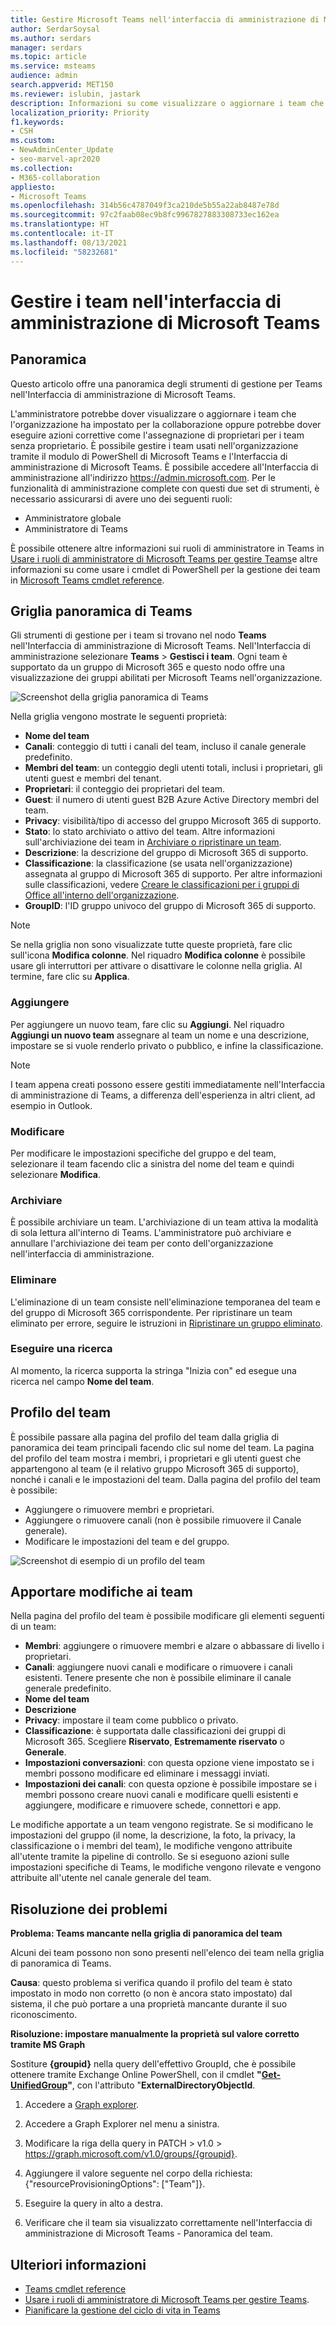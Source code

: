 ```yaml
---
title: Gestire Microsoft Teams nell'interfaccia di amministrazione di Microsoft Teams
author: SerdarSoysal
ms.author: serdars
manager: serdars
ms.topic: article
ms.service: msteams
audience: admin
search.appverid: MET150
ms.reviewer: islubin, jastark
description: Informazioni su come visualizzare o aggiornare i team che l'organizzazione ha configurato per la collaborazione nell'Interfaccia di amministrazione di Microsoft Teams.
localization_priority: Priority
f1.keywords:
- CSH
ms.custom:
- NewAdminCenter_Update
- seo-marvel-apr2020
ms.collection:
- M365-collaboration
appliesto:
- Microsoft Teams
ms.openlocfilehash: 314b56c4787049f3ca210de5b55a22ab8487e78d
ms.sourcegitcommit: 97c2faab08ec9b8fc9967827883308733ec162ea
ms.translationtype: HT
ms.contentlocale: it-IT
ms.lasthandoff: 08/13/2021
ms.locfileid: "58232681"
---
```

# <a name="manage-teams-in-the-microsoft-teams-admin-center"></a>Gestire i team nell'interfaccia di amministrazione di Microsoft Teams

## <a name="overview"></a>Panoramica

Questo articolo offre una panoramica degli strumenti di gestione per Teams nell'Interfaccia di amministrazione di Microsoft Teams.

L'amministratore potrebbe dover visualizzare o aggiornare i team che l'organizzazione ha impostato per la collaborazione oppure potrebbe dover eseguire azioni correttive come l'assegnazione di proprietari per i team senza proprietario. È possibile gestire i team usati nell'organizzazione tramite il modulo di PowerShell di Microsoft Teams e l'Interfaccia di amministrazione di Microsoft Teams. È possibile accedere all'Interfaccia di amministrazione all'indirizzo <a href="https://go.microsoft.com/fwlink/p/?linkid=2024339" target="_blank">https://admin.microsoft.com</a>. Per le funzionalità di amministrazione complete con questi due set di strumenti, è necessario assicurarsi di avere uno dei seguenti ruoli:

- Amministratore globale
- Amministratore di Teams

È possibile ottenere altre informazioni sui ruoli di amministratore in Teams in [Usare i ruoli di amministratore di Microsoft Teams per gestire Teams](using-admin-roles.md)e altre informazioni su come usare i cmdlet di PowerShell per la gestione dei team in [Microsoft Teams cmdlet reference](/powershell/teams/).



## <a name="teams-overview-grid"></a>Griglia panoramica di Teams

Gli strumenti di gestione per i team si trovano nel nodo **Teams** nell'Interfaccia di amministrazione di Microsoft Teams. Nell'Interfaccia di amministrazione selezionare **Teams** > **Gestisci i team**. Ogni team è supportato da un gruppo di Microsoft 365 e questo nodo offre una visualizzazione dei gruppi abilitati per Microsoft Teams nell'organizzazione.

![Screenshot della griglia panoramica di Teams](media/manage-teams-in-modern-portal-grid.png)  

Nella griglia vengono mostrate le seguenti proprietà:

- **Nome del team**
- **Canali**: conteggio di tutti i canali del team, incluso il canale generale predefinito.
- **Membri del team**: un conteggio degli utenti totali, inclusi i proprietari, gli utenti guest e membri del tenant.
- **Proprietari**: il conteggio dei proprietari del team.
- **Guest**: il numero di utenti guest B2B Azure Active Directory membri del team.
- **Privacy**: visibilità/tipo di accesso del gruppo Microsoft 365 di supporto.
- **Stato**: lo stato archiviato o attivo del team. Altre informazioni sull'archiviazione dei team in [Archiviare o ripristinare un team](https://support.office.com/article/archive-or-restore-a-team-dc161cfd-b328-440f-974b-5da5bd98b5a7).
- **Descrizione**: la descrizione del gruppo di Microsoft 365 di supporto.
- **Classificazione**: la classificazione (se usata nell'organizzazione) assegnata al gruppo di Microsoft 365 di supporto. Per altre informazioni sulle classificazioni, vedere [Creare le classificazioni per i gruppi di Office all'interno dell'organizzazione](/office365/enterprise/powershell/manage-office-365-groups-with-powershell#create-classifications-for-office-groups-in-your-organization).
- **GroupID**: l'ID gruppo univoco del gruppo di Microsoft 365 di supporto.

> [!NOTE]
> Se nella griglia non sono visualizzate tutte queste proprietà, fare clic sull'icona **Modifica colonne**. Nel riquadro **Modifica colonne** è possibile usare gli interruttori per attivare o disattivare le colonne nella griglia. Al termine, fare clic su **Applica**.

### <a name="add"></a>Aggiungere

Per aggiungere un nuovo team, fare clic su **Aggiungi**. Nel riquadro **Aggiungi un nuovo team** assegnare al team un nome e una descrizione, impostare se si vuole renderlo privato o pubblico, e infine la classificazione.

> [!NOTE]
> I team appena creati possono essere gestiti immediatamente nell'Interfaccia di amministrazione di Teams, a differenza dell'esperienza in altri client, ad esempio in Outlook.

### <a name="edit"></a>Modificare

Per modificare le impostazioni specifiche del gruppo e del team, selezionare il team facendo clic a sinistra del nome del team e quindi selezionare **Modifica**.

### <a name="archive"></a>Archiviare

È possibile archiviare un team. L'archiviazione di un team attiva la modalità di sola lettura all'interno di Teams. L'amministratore può archiviare e annullare l'archiviazione dei team per conto dell'organizzazione nell'interfaccia di amministrazione. 

### <a name="delete"></a>Eliminare

L'eliminazione di un team consiste nell'eliminazione temporanea del team e del gruppo di Microsoft 365 corrispondente. Per ripristinare un team eliminato per errore, seguire le istruzioni in [Ripristinare un gruppo eliminato](/microsoft-365/admin/create-groups/restore-deleted-group).

### <a name="search"></a>Eseguire una ricerca

Al momento, la ricerca supporta la stringa "Inizia con" ed esegue una ricerca nel campo **Nome del team**.

## <a name="team-profile"></a>Profilo del team

È possibile passare alla pagina del profilo del team dalla griglia di panoramica dei team principali facendo clic sul nome del team. La pagina del profilo del team mostra i membri, i proprietari e gli utenti guest che appartengono al team (e il relativo gruppo Microsoft 365 di supporto), nonché i canali e le impostazioni del team. Dalla pagina del profilo del team è possibile:

- Aggiungere o rimuovere membri e proprietari.
- Aggiungere o rimuovere canali (non è possibile rimuovere il Canale generale).
- Modificare le impostazioni del team e del gruppo.
 
![Screenshot di esempio di un profilo del team](media/manage-teams-in-modern-portal-team-profile-page.png)

## <a name="making-changes-to-teams"></a>Apportare modifiche ai team

Nella pagina del profilo del team è possibile modificare gli elementi seguenti di un team:

- **Membri**: aggiungere o rimuovere membri e alzare o abbassare di livello i proprietari.
- **Canali**: aggiungere nuovi canali e modificare o rimuovere i canali esistenti. Tenere presente che non è possibile eliminare il canale generale predefinito.
- **Nome del team**
- **Descrizione**
- **Privacy**: impostare il team come pubblico o privato.
- **Classificazione**: è supportata dalle classificazioni dei gruppi di Microsoft 365. Scegliere **Riservato**, **Estremamente riservato** o **Generale**.
- **Impostazioni conversazioni**: con questa opzione viene impostato se i membri possono modificare ed eliminare i messaggi inviati.
- **Impostazioni dei canali**: con questa opzione è possibile impostare se i membri possono creare nuovi canali e modificare quelli esistenti e aggiungere, modificare e rimuovere schede, connettori e app.

Le modifiche apportate a un team vengono registrate. Se si modificano le impostazioni del gruppo (il nome, la descrizione, la foto, la privacy, la classificazione o i membri del team), le modifiche vengono attribuite all'utente tramite la pipeline di controllo. Se si eseguono azioni sulle impostazioni specifiche di Teams, le modifiche vengono rilevate e vengono attribuite all'utente nel canale generale del team.

## <a name="troubleshooting"></a>Risoluzione dei problemi

**Problema: Teams mancante nella griglia di panoramica del team**

Alcuni dei team possono non sono presenti nell'elenco dei team nella griglia di panoramica di Teams.

**Causa**: questo problema si verifica quando il profilo del team è stato impostato in modo non corretto (o non è ancora stato impostato) dal sistema, il che può portare a una proprietà mancante durante il suo riconoscimento.

**Risoluzione: impostare manualmente la proprietà sul valore corretto tramite MS Graph**

Sostiture **{groupid}** nella query dell'effettivo GroupId, che è possibile ottenere tramite Exchange Online PowerShell, con il cmdlet **"[Get-UnifiedGroup](/powershell/module/exchange/users-and-groups/get-unifiedgroup)"**, con l'attributo "**ExternalDirectoryObjectId**.

1. Accedere a [Graph explorer](https://developer.microsoft.com/graph/graph-explorer).

2. Accedere a Graph Explorer nel menu a sinistra.

3. Modificare la riga della query in PATCH > v1.0 > https://graph.microsoft.com/v1.0/groups/{groupid}.

4. Aggiungere il valore seguente nel corpo della richiesta: {"resourceProvisioningOptions": ["Team"]}.

5. Eseguire la query in alto a destra.

6. Verificare che il team sia visualizzato correttamente nell'Interfaccia di amministrazione di Microsoft Teams - Panoramica del team.

## <a name="learn-more"></a>Ulteriori informazioni

- [Teams cmdlet reference](/powershell/teams/)  
- [Usare i ruoli di amministratore di Microsoft Teams per gestire Teams](using-admin-roles.md).
- [Pianificare la gestione del ciclo di vita in Teams](plan-teams-lifecycle.md)
